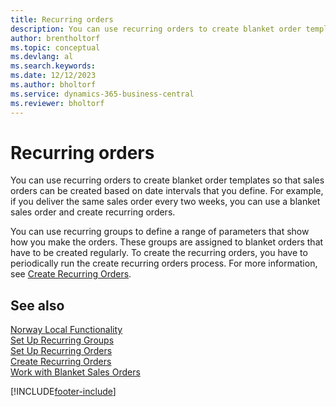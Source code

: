 ```yaml
---
title: Recurring orders
description: You can use recurring orders to create blanket order templates so that sales orders can be created based on date intervals that you define.
author: brentholtorf
ms.topic: conceptual
ms.devlang: al
ms.search.keywords:
ms.date: 12/12/2023
ms.author: bholtorf
ms.service: dynamics-365-business-central
ms.reviewer: bholtorf
---
```

# Recurring orders
You can use recurring orders to create blanket order templates so that sales orders can be created based on date intervals that you define. For example, if you deliver the same sales order every two weeks, you can use a blanket sales order and create recurring orders.  

You can use recurring groups to define a range of parameters that show how you make the orders. These groups are assigned to blanket orders that have to be created regularly. To create the recurring orders, you have to periodically run the create recurring orders process. For more information, see [Create Recurring Orders](how-to-create-recurring-orders.md).  

## See also  
 [Norway Local Functionality](norway-local-functionality.md)   
 [Set Up Recurring Groups](how-to-set-up-recurring-groups.md)   
 [Set Up Recurring Orders](how-to-set-up-recurring-orders.md)   
 [Create Recurring Orders](how-to-create-recurring-orders.md)   
 [Work with Blanket Sales Orders](../../sales-how-to-create-blanket-sales-orders.md)


[!INCLUDE[footer-include](../../includes/footer-banner.md)]